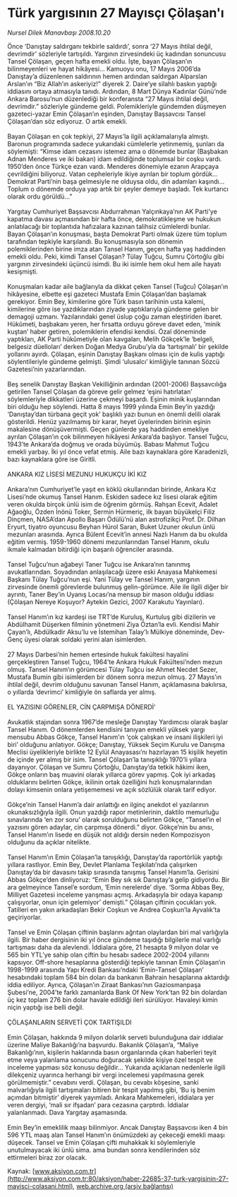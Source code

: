 # Türk yargısının 27 Mayısçı Çölaşan'ı

*Nursel Dilek Manavbaşı 2008.10.20*

<font class="agenda2NewsSpot">
 Önce ‘Danıştay saldırganı tekbirle saldırdı’, sonra ‘27 Mayıs ihtilal değil, devrimdir’ sözleriyle tartışıldı. Yargının zirvesindeki üç kadından sonuncusu Tansel Çölaşan, geçen hafta emekli oldu. İşte, bayan Çölaşan’ın bilinmeyenleri ve hayat hikâyesi…
</font>
<font class="newsDetail">
 Kamuoyu onu, 17 Mayıs 2006’da Danıştay’a düzenlenen saldırının hemen ardından saldırgan Alparslan Arslan’ın “Biz Allah’ın askeriyiz!” diyerek 2. Daire’ye silahlı baskın yaptığı iddiasını ortaya atmasıyla tanıdı. Ardından, 8 Mart Dünya Kadınlar Günü’nde Ankara Barosu’nun düzenlediği bir konferansta “27 Mayıs ihtilal değil, devrimdir.” sözleriyle gündeme geldi. Polemikleriyle gündemden düşmeyen gazeteci-yazar Emin Çölaşan’ın eşinden, Danıştay Başsavcısı Tansel Çölaşan’dan söz ediyoruz. O artık emekli.
 <br/>
 <br/>
 Bayan Çölaşan en çok tepkiyi, 27 Mayıs’la ilgili açıklamalarıyla almıştı. Baronun programında sadece yukarıdaki cümlelerle yetinmemiş, şunları da söylemişti: “Kimse idam cezasını istemez ama o dönemde bunlar (Başbakan Adnan Menderes ve iki bakan) idam edildiğinde toplumsal bir coşku vardı. 1950’den önce Türkçe ezan vardı. Menderes dönemiyle ezanın Arapçaya çevrildiğini biliyoruz. Vatan cepheleriyle ikiye ayrılan bir toplum gördük… Demokrat Parti’nin başa gelmesiyle ne olduysa oldu, din adamları kaşındı... Toplum o dönemde orduya yap artık bir şeyler demeye başladı. Tek kurtarıcı olarak ordu görüldü…”
 <br/>
 <br/>
 Yargıtay Cumhuriyet Başsavcısı Abdurrahman Yalçınkaya’nın AK Parti’ye kapatma davası açmasından bir hafta önce, demokratikleşme ve hukukun anlatılacağı bir toplantıda hafızalara kazınan talihsiz cümlelerdi bunlar. Bayan Çölaşan’ın konuşması, başta Demokrat Parti olmak üzere tüm toplum tarafından tepkiyle karşılandı. Bu konuşmasıyla son dönemin polemiklerinden birine imza atan Tansel Hanım, geçen hafta yaş haddinden emekli oldu. Peki, kimdi Tansel Çölaşan? Tülay Tuğcu, Sumru Çörtoğlu gibi yargının zirvesindeki üçüncü isimdi. Bu iki isimle hem okul hem aile hayatı kesişmişti.
 <br/>
 <br/>
 Konuşmaları kadar aile bağlarıyla da dikkat çeken Tansel (Tuğcu) Çölaşan’ın hikâyesine, elbette eşi gazeteci Mustafa Emin Çölaşan’dan başlamak gerekiyor. Emin Bey, kimilerine göre Türk basın tarihinin usta kalemi, kimilerine göre ise yazdıklarından ziyade yaptıklarıyla gündeme gelen bir demagoji uzmanı. Yazılarındaki genel üslup çoğu zaman eleştiriden ibaret. Hükûmeti, başbakanı yeren, her fırsatta orduyu göreve davet eden, ‘minik kuştan’ haber getiren, polemiklerin efendisi kendisi. Özal döneminde yaptıkları, AK Parti hükûmetiyle olan kavgaları, Melih Gökçek’le ‘belgeli, belgesiz düelloları’ derken Doğan Medya Grubu’yla da ‘tartışmalı’ bir şekilde yollarını ayırdı. Çölaşan, eşinin Danıştay Başkanı olması için de kulis yaptığı söylentileriyle gündeme gelmişti. Şimdi ‘ulusalcı’ kimliğiyle tanınan Sözcü Gazetesi’nin yazarlarından.
 <br/>
 <br/>
 Beş senelik Danıştay Başkan Vekilliğinin ardından (2001-2006) Başsavcılığa getirilen Tansel Çölaşan da göreve gelir gelmez ‘eşini hatırlatan’ söylemleriyle dikkatleri üzerine çekmeyi başardı. Eşinin minik kuşlarından biri olduğu hep söylendi. Hatta 8 mayıs 1999 yılında Emin Bey’in yazdığı ‘Danıştay’dan türbana geçit yok’ başlıklı yazı bunun en önemli delili olarak gösterildi. Henüz yazılmamış bir karar, heyet üyelerinden birinin eşinin makalesine dönüşüvermişti. Geçen günlerde yaş haddinden emekliye ayrılan Çölaşan’ın çok bilinmeyen hikâyesi Ankara’da başlıyor. Tansel Tuğcu, 1943’te Ankara’da doğmuş ve orada büyümüş. Babası Mahmut Tuğcu emekli yarbay. İki yıl önce vefat etmiş. Aile bazı kaynaklara göre Karadenizli, bazı kaynaklara göre ise Giritli.
 <br/>
 <br/>
 ANKARA KIZ LİSESİ MEZUNU HUKUKÇU İKİ KIZ
 <br/>
 <br/>
 Ankara’nın Cumhuriyet’le yaşıt en köklü okullarından birinde, Ankara Kız Lisesi’nde okumuş Tansel Hanım. Eskiden sadece kız lisesi olarak eğitim veren okulda birçok ünlü isim de öğrenim görmüş. Rahşan Ecevit, Adalet Ağaoğlu, Özden İnönü Toker, Sermin Hürmeriç, ilk bayan büyükelçi Filiz Dinçmen, NASA’dan Apollo Başarı Ödülü’nü alan astrofizikçi Prof. Dr. Dilhan Eryurt, tiyatro oyuncusu Beyhan Hürol Saran, Buket Uzuner okulun ünlü mezunları arasında. Ayrıca Bülent Ecevit’in annesi Nazlı Hanım da bu okulda eğitim vermiş. 1959-1960 dönemi mezunlarından Tansel Hanım, okulu ikmale kalmadan bitirdiği için başarılı öğrenciler arasında.
 <br/>
 <br/>
 Tansel Tuğcu’nun ağabeyi Taner Tuğcu ise Ankara’nın tanınmış avukatlarından. Soyadından anlaşılacağı üzere eski Anayasa Mahkemesi Başkanı Tülay Tuğcu’nun eşi. Yani Tülay ve Tansel Hanım, yargının zirvesinde önemli görevlerde bulunmuş gelin-görümce. Aile ile ilgili diğer bir ayrıntı, Taner Bey’in Uyanış Locası’na mensup bir mason olduğu iddiası (Çölaşan Nereye Koşuyor? Aytekin Gezici, 2007 Karakutu Yayınları).
 <br/>
 <br/>
 Tansel Hanım’ın kız kardeşi ise TRT’de Kuruluş, Kurtuluş gibi dizilerin ve Abdülhamit Düşerken filminin yönetmeni Ziya Öztan’la evli. Kendisi Mahir Çayan’lı, Abdülkadir Aksu’lu ve İstemihan Talay’lı Mülkiye döneminde, Dev-Genç üyesi olarak soldaki yerini alan isimlerden.
 <br/>
 <br/>
 27 Mayıs Darbesi’nin hemen ertesinde hukuk fakültesi hayalini gerçekleştiren Tansel Tuğcu, 1964’te Ankara Hukuk Fakültesi’nden mezun olmuş. Tansel Hanım’ın görümcesi Tülay Tuğcu ise Ahmet Necdet Sezer, Mustafa Bumin gibi isimlerden bir dönem sonra mezun olmuş. 27 Mayıs’ın ihtilal değil, devrim olduğunu savunan Tansel Hanım, açıklamasına bakılırsa, o yıllarda ‘devrimci’ kimliğiyle ön saflarda yer almış.
 <br/>
 <br/>
 EL YAZISINI GÖRENLER, CİN ÇARPMIŞA DÖNERDİ’
 <br/>
 <br/>
 Avukatlık stajından sonra 1967’de mesleğe Danıştay Yardımcısı olarak başlar Tansel Hanım. O dönemlerden kendisini tanıyan emekli yüksek yargı mensubu Abbas Gökçe, Tansel Hanım’ın ‘çok çalışkan ve insani ilişkileri iyi biri’ olduğunu anlatıyor. Gökçe; Danıştay, Yüksek Seçim Kurulu ve Danışma Meclisi üyelikleriyle birlikte 12 Eylül Anayasası’nı hazırlayan 15 kişilik heyetin de içinde yer almış bir isim. Tansel Çölaşan’la tanışıklığı 1970’li yıllara dayanıyor. Çölaşan ve Sumru Çörtoğlu, Danıştay’da tetkik hâkimi iken, Gökçe onların baş muavini olarak yıllarca görev yapmış. Çok iyi arkadaş olduklarını belirten Gökçe, ikilinin ortak özelliğini hızlı konuşmalarından dolayı kimsenin onlara yetişememesi ve açık sözlülük olarak tarif ediyor.
 <br/>
 <br/>
 Gökçe’nin Tansel Hanım’a dair anlattığı en ilginç anekdot el yazılarının okunaksızlığıyla ilgili. Onun yazdığı rapor metinlerinin, daktilo memurluğu sınavlarında ‘en zor soru’ olarak sorulduğunu belirten Gökçe, “Tansel’in el yazısını gören adaylar, cin çarpmışa dönerdi.” diyor. Gökçe’nin bu anısı, Tansel Hanım’ın lisede en düşük not aldığı dersin neden Kompozisyon olduğunu da açıklar nitelikte.
 <br/>
 <br/>
 Tansel Hanım’ın Emin Çölaşan’la tanışıklığı, Danıştay’da raportörlük yaptığı yıllara rastlıyor. Emin Bey, Devlet Planlama Teşkilatı’nda çalışırken Danıştay’da bir davasını takip sırasında tanışmış Tansel Hanım’la. Gerisini Abbas Gökçe’den dinliyoruz: “Emin Bey sık sık Danıştay’a gelip gidiyordu. Bir ara gelmeyince Tansel’e sordum, ‘Emin nerelerde’ diye. ‘Sorma Abbas Bey, Milliyet Gazetesi inceleme yarışması açmış. Arkadaşıyla bir odaya kapanıp çalışıyorlar, onun için gelemiyor’ demişti.” Çölaşan çiftinin çocukları yok. Tatilleri en yakın arkadaşları Bekir Coşkun ve Andrea Coşkun’la Ayvalık’ta geçiriyorlar.
 <br/>
 <br/>
 Tansel ve Emin Çölaşan çiftinin başlarını ağrıtan olaylardan biri mal varlığıyla ilgili. Bir haber dergisinin iki yıl önce gündeme taşıdığı bilgilerle mal varlığı tartışması daha da alevlendi. İddialara göre, 21 hesapta 9 milyon dolar ve 565 bin YTL’ye sahip olan çiftin bu hesabı sadece 2002-2004 yıllarını kapsıyor. Off-shore hesaplarına gösterdiği tepkiyle tanınan Emin Çölaşan’ın 1998-1999 arasında Yapı Kredi Bankası’ndaki ‘Emin-Tansel Çölaşan’ hesabındaki toplam 584 bin doları da bankanın Bahrain hesaplarına aktardığı iddia ediliyor. Ayrıca, Çölaşan’ın Ziraat Bankası’nın Gaziosmanpaşa Şubesi’ne, 2004’te farklı zamanlarda Bank Of New York’tan 92 bin dolardan üç kez toplam 276 bin dolar havale edildiği ileri sürülüyor. Havaleyi kimin niçin yaptığı ise belli değil.
 <br/>
 <br/>
 ÇÖLAŞANLARIN SERVETİ ÇOK TARTIŞILDI
 <br/>
 <br/>
 Emin Çölaşan, hakkında 9 milyon dolarlık serveti bulunduğuna dair iddialar üzerine Maliye Bakanlığı’na başvurdu. Bakanlık Çölaşan’a, “Maliye Bakanlığı’nın, kişilerin haklarında basın organlarında çıkan haberleri teyit etme veya yalanlama sonucunu doğuracak şekilde kişiye özel tespit ve inceleme yapması söz konusu değildir... Yukarıda açıklanan nedenlerle ilgili dilekçeniz uyarınca herhangi bir vergi incelemesi yapılmasına gerek görülmemiştir.” cevabını verdi. Çölaşan, bu cevabı köşesine, sanki malvarlığıyla ilgili tartışmaları bitiren bir tespit yapılmış gibi, ‘Bu iş benim açımdan bitmiştir’ diyerek yayımladı. Ankara Mahkemeleri, iddialara yer veren dergiyi, ‘mali sır ifşadan’ para cezasına çarptırdı. İddialar yalanlanmadı. Dava Yargıtay aşamasında.
 <br/>
 <br/>
 Emin Bey’in emeklilik maaşı bilinmiyor. Ancak Danıştay Başsavcısı iken 4 bin 596 YTL maaş alan Tansel Hanım’ın önümüzdeki ay çekeceği emekli maaşı düşecek. Tansel ve Emin Çölaşan çifti muhakkak ki söylemleriyle unutulmayacak iki ünlü sima. ama bundan sonra kendilerinden söz ettirmeleri biraz zor olacak.
 <br/>
</font>

Kaynak: [www.aksiyon.com.tr](http://www.aksiyon.com.tr:80/aksiyon/haber-22685-37-turk-yargisinin-27-mayisci-colasani.html), [web.archive.org (arşiv bağlantısı)](http://web.archive.org/web/20100911002144/http://www.aksiyon.com.tr:80/aksiyon/haber-22685-37-turk-yargisinin-27-mayisci-colasani.html)
